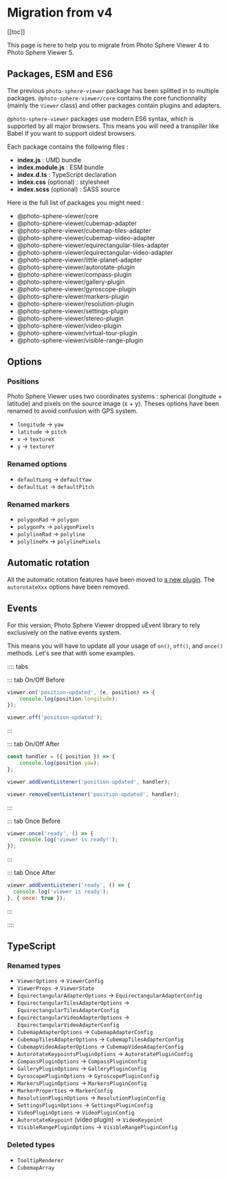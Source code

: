 # Migration from v4

[[toc]]

This page is here to help you to migrate from Photo Sphere Viewer 4 to Photo Sphere Viewer 5.

## Packages, ESM and ES6

The previous `photo-sphere-viewer` package has been splitted in to multiple packages. `@photo-sphere-viewer/core` contains the core functionnality (mainly the `Viewer` class) and other packages contain plugins and adapters.

`@photo-sphere-viewer` packages use modern ES6 syntax, which is supported by all major browsers. This means you will need a transpiler like Babel if you want to support oldest browsers.

Each package contains the following files :

-   **index.js** : UMD bundle
-   **index.module.js** : ESM bundle
-   **index.d.ts** : TypeScript declaration
-   **index.css** (optional) : stylesheet
-   **index.scss** (optional) : SASS source

Here is the full list of packages you might need :

-   @photo-sphere-viewer/core
-   @photo-sphere-viewer/cubemap-adapter
-   @photo-sphere-viewer/cubemap-tiles-adapter
-   @photo-sphere-viewer/cubemap-video-adapter
-   @photo-sphere-viewer/equirectangular-tiles-adapter
-   @photo-sphere-viewer/equirectangular-video-adapter
-   @photo-sphere-viewer/little-planet-adapter
-   @photo-sphere-viewer/autorotate-plugin
-   @photo-sphere-viewer/compass-plugin
-   @photo-sphere-viewer/gallery-plugin
-   @photo-sphere-viewer/gyroscope-plugin
-   @photo-sphere-viewer/markers-plugin
-   @photo-sphere-viewer/resolution-plugin
-   @photo-sphere-viewer/settings-plugin
-   @photo-sphere-viewer/stereo-plugin
-   @photo-sphere-viewer/video-plugin
-   @photo-sphere-viewer/virtual-tour-plugin
-   @photo-sphere-viewer/visible-range-plugin

## Options

### Positions

Photo Sphere Viewer uses two coordinates systems : spherical (longitude + latitude) and pixels on the source image (x + y). Theses options have been renamed to avoid confusion with GPS system.

-   `longitude` → `yaw`
-   `latitude` → `pitch`
-   `x` → `textureX`
-   `y` → `textureY`

### Renamed options

-   `defaultLong` → `defaultYaw`
-   `defaultLat` → `defaultPitch`

### Renamed markers

-   `polygonRad` → `polygon`
-   `polygonPx` → `polygonPixels`
-   `polylineRad` → `polyline`
-   `polylinePx` → `polylinePixels`

## Automatic rotation

All the automatic rotation features have been moved to [a new plugin](../plugins/autorotate.md). The `autorotateXxx` options have been removed.

## Events

For this version, Photo Sphere Viewer dropped uEvent library to rely exclusively on the native events system.

This means you will have to update all your usage of `on()`, `off()`, and `once()` methods. Let's see that with some examples.

:::: tabs

::: tab On/Off Before

```js
viewer.on('position-updated', (e, position) => {
    console.log(position.longitude);
});

viewer.off('position-updated');
```

:::

::: tab On/Off After

```js
const handler = ({ position }) => {
    console.log(position.yaw);
};

viewer.addEventListener('position-updated', handler);

viewer.removeEventListener('position-updated', handler);
```

:::

::: tab Once Before

```js
viewer.once('ready', () => {
    console.log('viewer is ready!');
});
```

:::

::: tab Once After

```js
viewer.addEventListener('ready', () => {
  console.log('viewer is ready');
}, { once: true });
```

:::

::::

## TypeScript

### Renamed types

-   `ViewerOptions` → `ViewerConfig`
-   `ViewerProps` → `ViewerState`
-   `EquirectangularAdapterOptions` → `EquirectangularAdapterConfig`
-   `EquirectangularTilesAdapterOptions` → `EquirectangularTilesAdapterConfig`
-   `EquirectangularVideoAdapterOptions` → `EquirectangularVideoAdapterConfig`
-   `CubemapAdapterOptions` → `CubemapAdapterConfig`
-   `CubemapTilesAdapterOptions` → `CubemapTilesAdapterConfig`
-   `CubemapVideoAdapterOptions` → `CubemapVideoAdapterConfig`
-   `AutorotateKeypointsPluginOptions` → `AutorotatePluginConfig`
-   `CompassPluginOptions` → `CompassPluginConfig`
-   `GalleryPluginOptions` → `GalleryPluginConfig`
-   `GyroscopePluginOptions` → `GyroscopePluginConfig`
-   `MarkersPluginOptions` → `MarkersPluginConfig`
-   `MarkerProperties` → `MarkerConfig`
-   `ResolutionPluginOptions` → `ResolutionPluginConfig`
-   `SettingsPluginOptions` → `SettingsPluginConfig`
-   `VideoPluginOptions` → `VideoPluginConfig`
-   `AutorotateKeypoint` (video plugin) → `VideoKeypoint`
-   `VisibleRangePluginOptions` → `VisibleRangePluginConfig`

### Deleted types

-   `TooltipRenderer`
-   `CubemapArray`

